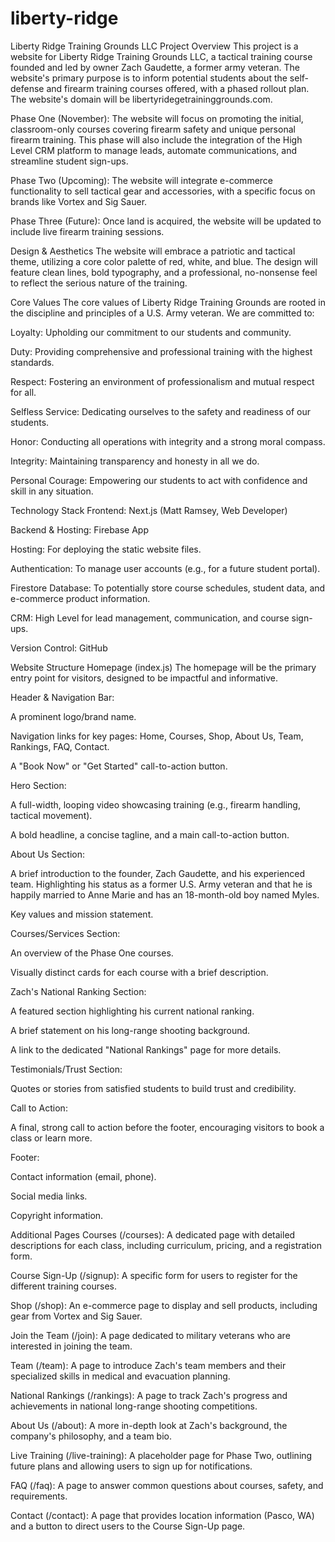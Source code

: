 # liberty-ridge
Liberty Ridge Training Grounds LLC
Project Overview
This project is a website for Liberty Ridge Training Grounds LLC, a tactical training course founded and led by owner Zach Gaudette, a former army veteran. The website's primary purpose is to inform potential students about the self-defense and firearm training courses offered, with a phased rollout plan. The website's domain will be libertyridegetraininggrounds.com.

Phase One (November): The website will focus on promoting the initial, classroom-only courses covering firearm safety and unique personal firearm training. This phase will also include the integration of the High Level CRM platform to manage leads, automate communications, and streamline student sign-ups.

Phase Two (Upcoming): The website will integrate e-commerce functionality to sell tactical gear and accessories, with a specific focus on brands like Vortex and Sig Sauer.

Phase Three (Future): Once land is acquired, the website will be updated to include live firearm training sessions.

Design & Aesthetics
The website will embrace a patriotic and tactical theme, utilizing a core color palette of red, white, and blue. The design will feature clean lines, bold typography, and a professional, no-nonsense feel to reflect the serious nature of the training.

Core Values
The core values of Liberty Ridge Training Grounds are rooted in the discipline and principles of a U.S. Army veteran. We are committed to:

Loyalty: Upholding our commitment to our students and community.

Duty: Providing comprehensive and professional training with the highest standards.

Respect: Fostering an environment of professionalism and mutual respect for all.

Selfless Service: Dedicating ourselves to the safety and readiness of our students.

Honor: Conducting all operations with integrity and a strong moral compass.

Integrity: Maintaining transparency and honesty in all we do.

Personal Courage: Empowering our students to act with confidence and skill in any situation.

Technology Stack
Frontend: Next.js (Matt Ramsey, Web Developer)

Backend & Hosting: Firebase App

Hosting: For deploying the static website files.

Authentication: To manage user accounts (e.g., for a future student portal).

Firestore Database: To potentially store course schedules, student data, and e-commerce product information.

CRM: High Level for lead management, communication, and course sign-ups.

Version Control: GitHub

Website Structure
Homepage (index.js)
The homepage will be the primary entry point for visitors, designed to be impactful and informative.

Header & Navigation Bar:

A prominent logo/brand name.

Navigation links for key pages: Home, Courses, Shop, About Us, Team, Rankings, FAQ, Contact.

A "Book Now" or "Get Started" call-to-action button.

Hero Section:

A full-width, looping video showcasing training (e.g., firearm handling, tactical movement).

A bold headline, a concise tagline, and a main call-to-action button.

About Us Section:

A brief introduction to the founder, Zach Gaudette, and his experienced team. Highlighting his status as a former U.S. Army veteran and that he is happily married to Anne Marie and has an 18-month-old boy named Myles.

Key values and mission statement.

Courses/Services Section:

An overview of the Phase One courses.

Visually distinct cards for each course with a brief description.

Zach's National Ranking Section:

A featured section highlighting his current national ranking.

A brief statement on his long-range shooting background.

A link to the dedicated "National Rankings" page for more details.

Testimonials/Trust Section:

Quotes or stories from satisfied students to build trust and credibility.

Call to Action:

A final, strong call to action before the footer, encouraging visitors to book a class or learn more.

Footer:

Contact information (email, phone).

Social media links.

Copyright information.

Additional Pages
Courses (/courses): A dedicated page with detailed descriptions for each class, including curriculum, pricing, and a registration form.

Course Sign-Up (/signup): A specific form for users to register for the different training courses.

Shop (/shop): An e-commerce page to display and sell products, including gear from Vortex and Sig Sauer.

Join the Team (/join): A page dedicated to military veterans who are interested in joining the team.

Team (/team): A page to introduce Zach's team members and their specialized skills in medical and evacuation planning.

National Rankings (/rankings): A page to track Zach's progress and achievements in national long-range shooting competitions.

About Us (/about): A more in-depth look at Zach's background, the company's philosophy, and a team bio.

Live Training (/live-training): A placeholder page for Phase Two, outlining future plans and allowing users to sign up for notifications.

FAQ (/faq): A page to answer common questions about courses, safety, and requirements.

Contact (/contact): A page that provides location information (Pasco, WA) and a button to direct users to the Course Sign-Up page.
